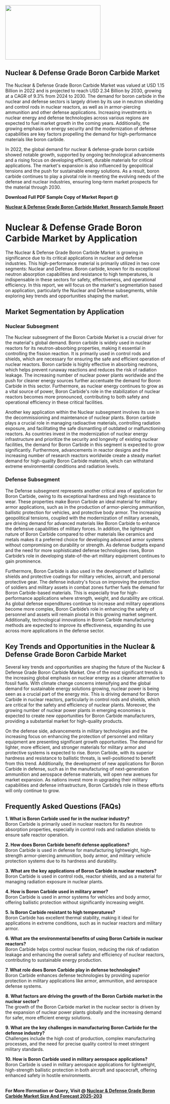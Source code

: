 <p><img class="alignnone size-medium wp-image-20088" src="https://ffe5etoiles.com/wp-content/uploads/2024/12/MST1-300x171.png" alt="" width="300" height="171" /></p><p><p> <h2>Nuclear & Defense Grade Boron Carbide Market </h2><p>The Nuclear & Defense Grade Boron Carbide Market was valued at USD 1.15 Billion in 2022 and is projected to reach USD 2.34 Billion by 2030, growing at a CAGR of 9.3% from 2024 to 2030. The demand for boron carbide in the nuclear and defense sectors is largely driven by its use in neutron shielding and control rods in nuclear reactors, as well as in armor-piercing ammunition and other defense applications. Increasing investments in nuclear energy and defense technologies across various regions are expected to fuel market growth in the coming years. Additionally, the growing emphasis on energy security and the modernization of defense capabilities are key factors propelling the demand for high-performance materials like boron carbide. </p><p>In 2022, the global demand for nuclear & defense-grade boron carbide showed notable growth, supported by ongoing technological advancements and a rising focus on developing efficient, durable materials for critical applications. The market's expansion is also influenced by geopolitical tensions and the push for sustainable energy solutions. As a result, boron carbide continues to play a pivotal role in meeting the evolving needs of the defense and nuclear industries, ensuring long-term market prospects for the material through 2030.</p></p><p><strong>Download Full PDF Sample Copy of Market Report @</strong></p><p><strong><a href="https://www.verifiedmarketreports.com/download-sample/?rid=394804&utm_source=Sites-google&utm_medium=265" target="_blank">Nuclear & Defense Grade Boron Carbide Market &nbsp;Research Sample Report</a></strong></p><p><h1>Nuclear & Defense Grade Boron Carbide Market by Application</h1><p>The Nuclear & Defense Grade Boron Carbide Market is growing in significance due to its critical applications in nuclear and defense industries. This high-performance material is primarily utilized in two core segments: Nuclear and Defense. Boron carbide, known for its exceptional neutron absorption capabilities and resistance to high temperatures, is indispensable in these sectors for safety, effectiveness, and operational efficiency. In this report, we will focus on the market's segmentation based on application, particularly the Nuclear and Defense subsegments, while exploring key trends and opportunities shaping the market.</p><h2>Market Segmentation by Application</h2><h3>Nuclear Subsegment</h3><p>The Nuclear subsegment of the Boron Carbide Market is a crucial driver for the material's global demand. Boron carbide is widely used in nuclear reactors for its neutron-absorbing properties, making it essential in controlling the fission reaction. It is primarily used in control rods and shields, which are necessary for ensuring the safe and efficient operation of nuclear reactors. Boron carbide is highly effective in absorbing neutrons, which helps prevent runaway reactions and reduces the risk of radiation leakage. The increasing number of nuclear power plants worldwide and the push for cleaner energy sources further accentuate the demand for Boron Carbide in this sector. Furthermore, as nuclear energy continues to grow as a vital source of power, Boron Carbide's role in the stabilization of nuclear reactors becomes more pronounced, contributing to both safety and operational efficiency in these critical facilities.</p><p>Another key application within the Nuclear subsegment involves its use in the decommissioning and maintenance of nuclear plants. Boron carbide plays a crucial role in managing radioactive materials, controlling radiation exposure, and facilitating the safe dismantling of outdated or malfunctioning reactors. As countries invest in the modernization of nuclear energy infrastructure and prioritize the security and longevity of existing nuclear facilities, the demand for Boron Carbide in this segment is expected to grow significantly. Furthermore, advancements in reactor designs and the increasing number of research reactors worldwide create a steady market demand for high-quality Boron Carbide materials, which can withstand extreme environmental conditions and radiation levels.</p><h3>Defense Subsegment</h3><p>The Defense subsegment represents another critical area of application for Boron Carbide, owing to its exceptional hardness and high resistance to wear. These properties make Boron Carbide an ideal material for military armor applications, such as in the production of armor-piercing ammunition, ballistic protection for vehicles, and protective body armor. The increasing geopolitical tensions, coupled with the modernization of military arsenals, are driving demand for advanced materials like Boron Carbide to enhance the defensive capabilities of military forces. In addition, the lightweight nature of Boron Carbide compared to other materials like ceramics and metals makes it a preferred choice for developing advanced armor systems without compromising on durability or strength. As defense budgets expand and the need for more sophisticated defense technologies rises, Boron Carbide’s role in developing state-of-the-art military equipment continues to gain prominence.</p><p>Furthermore, Boron Carbide is also used in the development of ballistic shields and protective coatings for military vehicles, aircraft, and personal protective gear. The defense industry's focus on improving the protection of soldiers and military assets in combat zones further fuels the demand for Boron Carbide-based materials. This is especially true for high-performance applications where strength, weight, and durability are critical. As global defense expenditures continue to increase and military operations become more complex, Boron Carbide’s role in enhancing the safety of personnel and assets will remain pivotal in this growing market segment. Additionally, technological innovations in Boron Carbide manufacturing methods are expected to improve its effectiveness, expanding its use across more applications in the defense sector.</p><h2>Key Trends and Opportunities in the Nuclear & Defense Grade Boron Carbide Market</h2><p>Several key trends and opportunities are shaping the future of the Nuclear & Defense Grade Boron Carbide Market. One of the most significant trends is the increasing global emphasis on nuclear energy as a cleaner alternative to fossil fuels. With climate change concerns intensifying and the global demand for sustainable energy solutions growing, nuclear power is being seen as a crucial part of the energy mix. This is driving demand for Boron Carbide in nuclear reactors, particularly in control rods and shields, which are critical for the safety and efficiency of nuclear plants. Moreover, the growing number of nuclear power plants in emerging economies is expected to create new opportunities for Boron Carbide manufacturers, providing a substantial market for high-quality products.</p><p>On the defense side, advancements in military technologies and the increasing focus on enhancing the protection of personnel and military equipment are presenting significant growth opportunities. The demand for lighter, more efficient, and stronger materials for military armor and protective systems is expected to rise. Boron Carbide, with its superior hardness and resistance to ballistic threats, is well-positioned to benefit from this trend. Additionally, the development of new applications for Boron Carbide in defense, such as in the manufacturing of next-generation ammunition and aerospace defense materials, will open new avenues for market expansion. As nations invest more in upgrading their military capabilities and defense infrastructure, Boron Carbide’s role in these efforts will only continue to grow.</p><h2>Frequently Asked Questions (FAQs)</h2><p><strong>1. What is Boron Carbide used for in the nuclear industry?</strong><br>Boron Carbide is primarily used in nuclear reactors for its neutron absorption properties, especially in control rods and radiation shields to ensure safe reactor operation.</p><p><strong>2. How does Boron Carbide benefit defense applications?</strong><br>Boron Carbide is used in defense for manufacturing lightweight, high-strength armor-piercing ammunition, body armor, and military vehicle protection systems due to its hardness and durability.</p><p><strong>3. What are the key applications of Boron Carbide in nuclear reactors?</strong><br>Boron Carbide is used in control rods, reactor shields, and as a material for managing radiation exposure in nuclear plants.</p><p><strong>4. How is Boron Carbide used in military armor?</strong><br>Boron Carbide is used in armor systems for vehicles and body armor, offering ballistic protection without significantly increasing weight.</p><p><strong>5. Is Boron Carbide resistant to high temperatures?</strong><br>Boron Carbide has excellent thermal stability, making it ideal for applications in extreme conditions, such as in nuclear reactors and military armor.</p><p><strong>6. What are the environmental benefits of using Boron Carbide in nuclear reactors?</strong><br>Boron Carbide helps control nuclear fission, reducing the risk of radiation leakage and enhancing the overall safety and efficiency of nuclear reactors, contributing to sustainable energy production.</p><p><strong>7. What role does Boron Carbide play in defense technologies?</strong><br>Boron Carbide enhances defense technologies by providing superior protection in military applications like armor, ammunition, and aerospace defense systems.</p><p><strong>8. What factors are driving the growth of the Boron Carbide market in the nuclear sector?</strong><br>The growth of the Boron Carbide market in the nuclear sector is driven by the expansion of nuclear power plants globally and the increasing demand for safer, more efficient energy solutions.</p><p><strong>9. What are the key challenges in manufacturing Boron Carbide for the defense industry?</strong><br>Challenges include the high cost of production, complex manufacturing processes, and the need for precise quality control to meet stringent military standards.</p><p><strong>10. How is Boron Carbide used in military aerospace applications?</strong><br>Boron Carbide is used in military aerospace applications for lightweight, high-strength ballistic protection in both aircraft and spacecraft, offering enhanced safety in hostile environments.</p><strong><br />For More Iformation or Query, Visit @ <a href="https://www.verifiedmarketreports.com/product/nuclear-defense-grade-boron-carbide-market/" target="_blank">Nuclear & Defense Grade Boron Carbide Market Size And Forecast 2025-203</a></strong></p>
